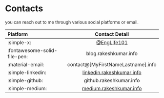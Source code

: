 # Contacts

you can reach out to me through various social platforms or email.

| Platform | Contact Detail |
| :------- | :------------: |
| :simple-x: | [@EngLife101](https://x.com/englife101) |
| :fontawesome-solid-file-pen: | blog.rakeshkumar.info |
| :material-email: | contact@[MyFirstNameLastname].info |
| :simple-linkedin: | [linkedin.rakeshkumar.info](https://linkedin.rakeshkumar.info) |
| :simple-github: | github.rakeshkumar.info |
| :simple-medium: | [medium.rakeshkumar.info](https://medium.rakeshkumar.info) |